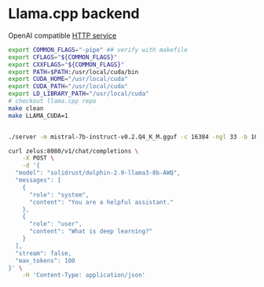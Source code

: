 # Llama.cpp backend

OpenAI compatible [HTTP service](https://github.com/ggerganov/llama.cpp/tree/master/examples/server)

```bash
export COMMON_FLAGS="-pipe" ## verify with makefile
export CFLAGS="${COMMON_FLAGS}"
export CXXFLAGS="${COMMON_FLAGS}"
export PATH=$PATH:/usr/local/cuda/bin
export CUDA_HOME="/usr/local/cuda"
export CUDA_PATH="/usr/local/cuda"
export LD_LIBRARY_PATH="/usr/local/cuda"
# checkout llama.cpp repo
make clean
make LLAMA_CUDA=1


./server -m mistral-7b-instruct-v0.2.Q4_K_M.gguf -c 16384 -ngl 33 -b 1024 -t 6 --host 0.0.0.0 --port 8080 -np 2
```

```bash
curl zelus:8080/v1/chat/completions \
    -X POST \
    -d '{
  "model": "solidrust/dolphin-2.9-llama3-8b-AWQ",
  "messages": [
    {
      "role": "system",
      "content": "You are a helpful assistant."
    },
    {
      "role": "user",
      "content": "What is deep learning?"
    }
  ],
  "stream": false,
  "max_tokens": 100
}' \
    -H 'Content-Type: application/json'
```
